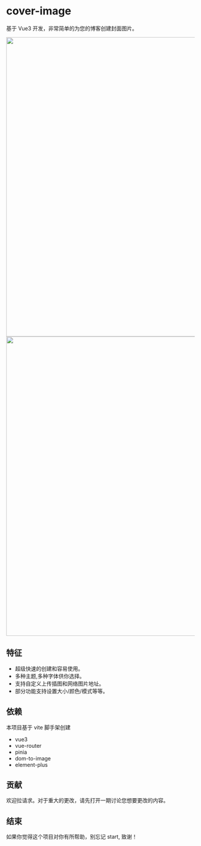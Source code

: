 # cover-image

基于 Vue3 开发，非常简单的为您的博客创建封面图片。

<img src="https://oss.fabrique.cn/824fe4e4-d1dd-45b5-b563-dbbab2e93554.png" height="auto" width="800px"  margin="20px">
<img src="https://oss.fabrique.cn/43cc86b5-4ba3-446c-95db-9286a6d9c9c7.png" height="auto" width="800px"  margin="20px">

## 特征

- 超级快速的创建和容易使用。
- 多种主题,多种字体供你选择。
- 支持自定义上传插图和网络图片地址。
- 部分功能支持设置大小/颜色/模式等等。

## 依赖

本项目基于 vite 脚手架创建

- vue3
- vue-router
- pinia
- dom-to-image
- element-plus

## 贡献

欢迎拉请求。对于重大的更改，请先打开一期讨论您想要更改的内容。

## 结束

如果你觉得这个项目对你有所帮助，别忘记 start, 致谢！
